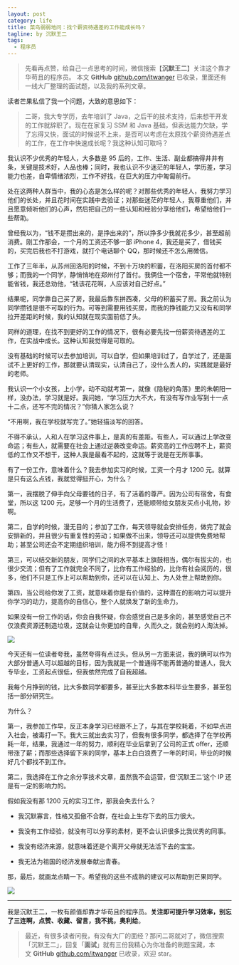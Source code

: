 ```yaml
---
layout: post
category: life
title: 菜鸟弱弱地问：找个薪资待遇差的工作能成长吗？
tagline: by 沉默王二
tags: 
  - 程序员
---
```


>先看再点赞，给自己一点思考的时间，微信搜索【**沉默王二**】关注这个靠才华苟且的程序员。
>本文 **GitHub** [github.com/itwanger](https://github.com/qinggee/itwanger.github.io) 已收录，里面还有一线大厂整理的面试题，以及我的系列文章。

<!--more-->






读者芒果私信了我一个问题，大致的意思如下：

>二哥，我大专学历，去年培训了 Java，之后干的技术支持，后来想干开发的工作就辞职了。现在在家复习 SSM 和 Java 基础，但表达能力欠缺，学了忘得又快，面试的时候说不上来，是否可以考虑在太原找个薪资待遇差点的工作，在工作中快速成长呢？我这种认知可取吗？

我认识不少优秀的年轻人，大多数是 95 后的，工作、生活、副业都搞得井井有条，关键是技术好，人品也棒；同时，我也认识不少迷茫的年轻人，学历差，学习能力也差，自卑情绪浓烈，工作不好找，在巨大的压力中匍匐前行。

处在这两种人群当中，我的心态是怎么样的呢？对那些优秀的年轻人，我努力学习他们的长处，并且花时间在实践中去验证；对那些迷茫的年轻人，我尊重他们，并且愿意倾听他们的心声，然后把自己的一些认知和经验分享给他们，希望给他们一些帮助。

曾经我以为，“钱不是攒出来的，是挣出来的”，所以挣多少我就花多少，甚至超前消费。刚工作那会，一个月的工资还不够一部 iPhone 4，我还是买了，借钱买的，买完后我也不打游戏，就打个电话聊个 QQ，那时候还不怎么用微信。

工作了三年半，从苏州回洛阳的时候，不到十万块的积蓄，在洛阳买房的首付都不够；而我的一个同学，静悄悄地在郑州付了首付。我俩住一个宿舍，平常他就特别能省钱，我还总劝他，“钱该花花啊，人应该对自己好点。”

结果呢，同学靠自己买了房，我最后靠东拼西凑，父母的积蓄买了房。我之前认为同学攒钱是很不可取的行为。可等到需要用钱买房，而我的挣钱能力又没有和同学拉开差距的时候，我的认知就在现实面前低了头。

同样的道理，在找不到更好的工作的情况下，很有必要先找一份薪资待遇差的工作，在实战中成长。这种认知我觉得是可取的。

没有基础的时候可以去参加培训，可以自学，但如果培训过了，自学过了，还是面试不上更好的工作，那就要认清现实，认清自己了，没什么丢人的，实践就是最好的老师。

我认识一个小女孩，上小学，动不动就考第一，就像《隐秘的角落》里的朱朝阳一样，没办法，学习就是好。我问她，“学习压力大不大，有没有写作业写到十一点十二点，还写不完的情况？”你猜人家怎么说？

“不用啊，我在学校就写完了。”她轻描淡写的回答。

不得不承认，人和人在学习这件事上，是真的有差距。有些人，可以通过上学改变命运；有些人，就需要在社会上通过逆袭改变命运。薪资高的工作应聘不上，薪资低的工作又不想干，这种人我是最看不起的，这就等于说是在无所事事。

有了一份工作，意味着什么？我去参加实习的时候，工资一个月才 1200 元。就算是只有这么点钱，我就觉得挺开心，为什么？

第一，我摆脱了伸手向父母要钱的日子，有了活着的尊严。因为公司有宿舍，有食堂，所以这 1200 元，足够一个月的生活费了，还能顺带给女朋友买点小礼物，妙啊。

第二，自学的时候，漫无目的；参加了工作，每天领导就会安排任务，做完了就会安排新的，并且很少有重复性的劳动；如果做不出来，领导还可以提供免费地帮助；甚至公司还会不定期组织培训，能力得不到提高才怪！

第三，可以结交新的朋友，同学们之间的水平基本上旗鼓相当，偶尔有拔尖的，也很少交流；但有了工作就完全不同了，比你有工作经验的，比你有社会阅历的，很多，他们不只是工作上可以帮助到你，还可以在认知上、为人处世上帮助到你。

第四，当公司给你发了工资，就意味着你是有价值的，这种潜在的影响力可以提升你学习的动力，提高你的自信心，整个人就焕发了新的生命力。

如果没有一份工作的话，你会自我怀疑，你会感觉自己是多余的，甚至感觉自己不仅浪费资源还制造垃圾，这就会让你更加的自卑，久而久之，就会别的人淘汰掉。

![](http://www.itwanger.com/assets/images/2020/07/xinzicha-chengzhang-01.png)

今天还有一位读者夸我，虽然夸得有点过头。但从另一方面来说，我的确可以作为大部分普通人可以超越的目标，因为我就是一个普通得不能再普通的普通人，我大专毕业，工资起点很低，但我依然完成了自我超越。

我每个月挣到的钱，比大多数同学都要多，甚至比大多数本科毕业生要多，甚至包括一部分研究生。

为什么？

第一，我参加工作早，反正本身学习已经跟不上了，与其在学校耗着，不如早点进入社会，被毒打一下。我大三就出去实习了，但我有很多同学，都选择了在学校再耗一年，结果，我通过一年的努力，顺利在毕业后拿到了公司的正式 offer，还顺带涨了薪；而那些选择留下来的同学，基本上白白浪费了一年的时间，毕业的时候好几个都找不到工作。

第二，我选择在工作之余分享技术文章，虽然我不会运营，但‘沉默王二’这个 IP 还是有一定的影响力的。

假如我没有那 1200 元的实习工作，那我会失去什么？

- 我沉默寡言，性格又孤傲不合群，在社会上生存下去的压力很大。

- 我没有工作经验，就没有可以分享的素材，更不会认识很多比我优秀的同事。

- 我没有经济来源，就意味着还是个离开父母就无法活下去的宝宝。

- 我无法为祖国的经济发展奉献出青春。

那，最后，就画龙点睛一下。希望我的这些不成熟的建议可以帮助到芒果同学。

![](http://www.itwanger.com/assets/images/2020/07/xinzicha-chengzhang-02.png)

-----

我是沉默王二，一枚有颜值却靠才华苟且的程序员。**关注即可提升学习效率，别忘了三连啊，点赞、收藏、留言，我不挑，奥利给**。

>最近，有很多读者问我，有没有大厂的面经？那问二哥就对了，微信搜索「沉默王二」，回复「**面试**」就有三份我精心为你准备的刷题宝藏，本文 **GitHub** [github.com/itwanger](https://github.com/qinggee/itwanger.github.io) 已收录，欢迎 star。

